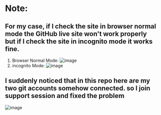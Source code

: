 # Note: 
## For my case, if I check the site in browser normal mode the GitHub live site won't work properly but if I check the site in incognito mode it works fine. 
1. Browser Normal Mode:
![image](https://github.com/user-attachments/assets/5706e939-1bc2-460c-8d46-07b5c991cdf4)
2. incognito Mode:
![image](https://github.com/user-attachments/assets/973d1e72-6690-4736-95fe-29cbf2750c5c)
## I suddenly noticed that in this repo here are my two git accounts somehow connected. so I join support session and fixed the problem
![image](https://github.com/user-attachments/assets/2171f43c-7023-4a7f-8ac2-82e571cd3f8c)

